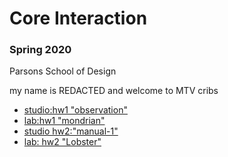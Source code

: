 # Core Interaction 

### Spring 2020 

Parsons School of Design 

my name is REDACTED and welcome to MTV cribs 

- [studio:hw1 "observation"](https://cuis205.github.io/ci20/observation/index.html)
- [lab:hw1 "mondrian"](https://cuis205.github.io/ci20/corelab/hw1/index.html)
- [studio hw2:"manual-1"](https://cuis205.github.io/ci20/manual-1/index.html)
- [lab: hw2 "Lobster"](https://cuis205.github.io/ci20/corelab/hw2/index.html)
